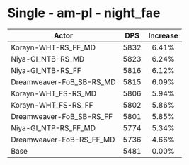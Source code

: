 # Single - am-pl - night_fae
| Actor | DPS | Increase |
|---|:---:|:---:|
|Korayn-WHT-RS_FF_MD|5832|6.41%|
|Niya-GI_NTB-RS_MD|5823|6.24%|
|Niya-GI_NTB-RS_FF|5816|6.12%|
|Dreamweaver-FoB_SB-RS_MD|5815|6.09%|
|Korayn-WHT_FS-RS_MD|5806|5.94%|
|Korayn-WHT_FS-RS_FF|5802|5.86%|
|Dreamweaver-FoB_SB-RS_FF|5801|5.85%|
|Niya-GI_NTP-RS_FF_MD|5774|5.34%|
|Dreamweaver-FoB-RS_FF_MD|5736|4.66%|
|Base|5481|0.00%|

